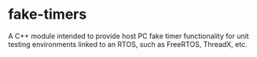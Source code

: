 # fake-timers
A C++ module intended to provide host PC fake timer functionality for unit testing environments linked to an RTOS, such as FreeRTOS, ThreadX, etc.

